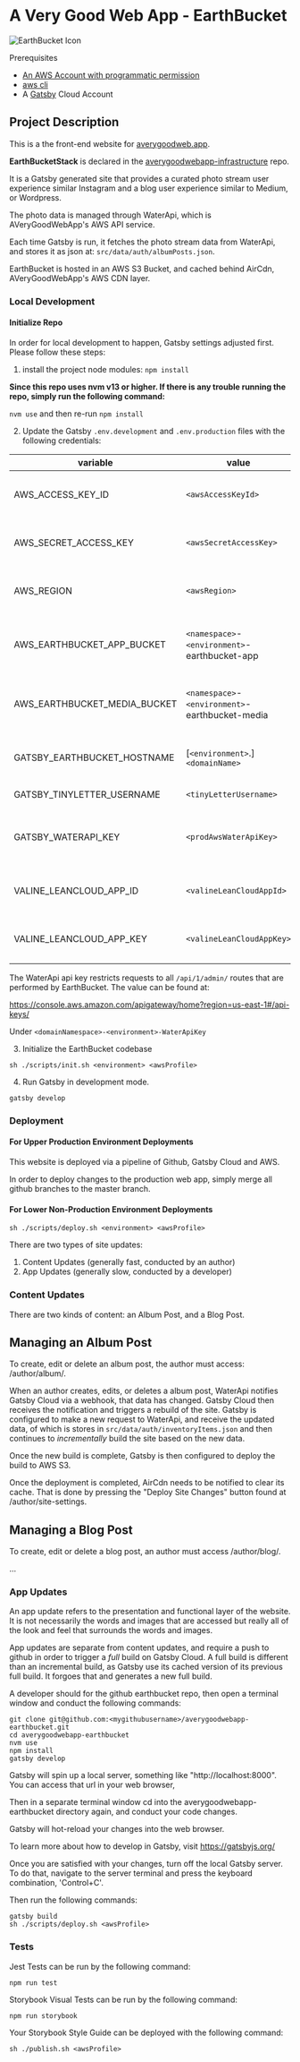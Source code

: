 # A Very Good Web App - EarthBucket

![EarthBucket Icon](./src/assets/img/icon-earth.svg)

Prerequisites
- [An AWS Account with programmatic permission](https://aws.amazon.com/)
- [aws cli](https://docs.aws.amazon.com/cli/latest/userguide/cli-chap-welcome.html)
- A [Gatsby](https://gatsbyjs.com/) Cloud Account

## Project Description

This is a the front-end website for [averygoodweb.app](https://averygoodweb.app).

**EarthBucketStack** is declared in the [averygoodwebapp-infrastructure](https://github.com/averygoodidea/averygoodwebapp-infrastructure) repo.

It is a Gatsby generated site that provides a curated photo stream user experience similar Instagram and a blog user experience similar to Medium, or Wordpress.

The photo data is managed through WaterApi, which is AVeryGoodWebApp's AWS API service.

Each time Gatsby is run, it fetches the photo stream data from WaterApi, and stores it as json at:
`src/data/auth/albumPosts.json`.

EarthBucket is hosted in an AWS S3 Bucket, and cached behind AirCdn, AVeryGoodWebApp's AWS CDN layer.

### Local Development

#### Initialize Repo

In order for local development to happen, Gatsby settings adjusted first. Please follow these steps:

1. install the project node modules:
`npm install`

**Since this repo uses nvm v13 or higher. If there is any trouble running the repo, simply run the following command:**

`nvm use` and then re-run `npm install`

2. Update the Gatsby `.env.development` and `.env.production` files with the following credentials:

| variable                     | value                                           | description                                                                                                                                                                                                   |
|------------------------------|-------------------------------------------------|---------------------------------------------------------------------------------------------------------------------------------------------------------------------------------------------------------------|
| AWS_ACCESS_KEY_ID            | `<awsAccessKeyId>`                              | this value can be found by running the following command `sudo nano ~/.aws/credentials`. You can find it under the aws profile you have been using for this installation guide.                               |
| AWS_SECRET_ACCESS_KEY        | `<awsSecretAccessKey>`                          | this value can be found by running the following command `sudo nano ~/.aws/credentials`. You can find it under the aws profile you have been using for this installation guide.                               |
| AWS_REGION                   | `<awsRegion>`                                   | This value can be found at https://console.aws.amazon.com/console/home in the upper-right hand corner, immediately to the right of your profile name. If in doubt, use us-east-1.                             |
| AWS_EARTHBUCKET_APP_BUCKET   | `<namespace>`-`<environment>`-earthbucket-app   | you can copy and paste the EarthBucket app bucket value from: https://console.aws.amazon.com/cloudformation/home `<domainNamespace>`-prod-stack > Outputs. Get the value from Key awsEarthBucketAppBucket     |
| AWS_EARTHBUCKET_MEDIA_BUCKET | `<namespace>`-`<environment>`-earthbucket-media | you can copy and paste the EarthBucket media bucket value from: https://console.aws.amazon.com/cloudformation/home `<domainNamespace>`-prod-stack > Outputs. Get the value from Key awsEarthBucketMediaBucket |
| GATSBY_EARTHBUCKET_HOSTNAME  | [`<environment>`.]`<domainName>`                | the fully qualified domain name. If this is the production environment, use the project domain name, ie: averygoodweb.app. IF a lower environment, include the sub-domain, ie: dev.averygoodweb.app.          |
| GATSBY_TINYLETTER_USERNAME   | `<tinyLetterUsername>`                          | your username created at tinyletter.com. This enables your web app to collect user emails out of the box.                                                                                                     |
| GATSBY_WATERAPI_KEY          | `<prodAwsWaterApiKey>`                          | the water api key which you can copy and paste from: https://console.aws.amazon.com/cloudformation/home `<domainNamespace>`-prod-stack > Outputs. Copy the "apikey" generated from the url located at awsWaterApiKey           |
| VALINE_LEANCLOUD_APP_ID      | `<valineLeanCloudAppId>`                        | this value can be copied and pasted from https://console.leancloud.app/applist.html#/apps > `<appTitle>` > Settings > App keys. Copy the value from AppID.                                                    |
| VALINE_LEANCLOUD_APP_KEY     | `<valineLeanCloudAppKey>`                       | this value can be copied and pasted from https://console.leancloud.app/applist.html#/apps > `<appTitle>` > Settings > App keys. Copy the value from AppKey.                                                   |

The WaterApi api key restricts requests to all `/api/1/admin/` routes that are performed by EarthBucket. The value can be found at:

https://console.aws.amazon.com/apigateway/home?region=us-east-1#/api-keys/

Under `<domainNamespace>-<environment>-WaterApiKey`

3. Initialize the EarthBucket codebase

`sh ./scripts/init.sh <environment> <awsProfile>`

4. Run Gatsby in development mode.

`gatsby develop`

### Deployment

#### For Upper Production Environment Deployments

This website is deployed via a pipeline of Github, Gatsby Cloud and AWS.

In order to deploy changes to the production web app, simply merge all github branches to the master branch.

#### For Lower Non-Production Environment Deployments

`sh ./scripts/deploy.sh <environment> <awsProfile>`

There are two types of site updates:
1. Content Updates (generally fast, conducted by an author)
2. App Updates (generally slow, conducted by a developer)

### Content Updates

There are two kinds of content: an Album Post, and a Blog Post.

## Managing an Album Post

To create, edit or delete an album post, the author must access:
<siteUrl>/author/album/.

When an author creates, edits, or deletes a album post, WaterApi notifies Gatsby Cloud via a webhook, that data has changed. Gatsby Cloud then receives the notification and triggers a rebuild of the site. Gatsby is configured to make a new request to WaterApi, and receive the updated data, of which is stores in `src/data/auth/inventoryItems.json` and then continues to _incrementally_ build the site based on the new data.

Once the new build is complete, Gatsby is then configured to deploy the build to AWS S3.

Once the deployment is completed, AirCdn needs to be notified to clear its cache. That is done by pressing the "Deploy Site Changes" button found at <siteUrl>/author/site-settings.

## Managing a Blog Post

To create, edit or delete a blog post, an author must access <siteUrl>/author/blog/.

...

### App Updates

An app update refers to the presentation and functional layer of the website. It is not necessarily the words and images that are accessed but really all of the look and feel that surrounds the words and images.

App updates are separate from content updates, and require a push to github in order to trigger a _full_ build on Gatsby Cloud. A full build is different than an incremental build, as Gatsby use its cached version of its previous full build. It forgoes that and generates a new full build.

A developer should for the github earthbucket repo, then open a terminal window and conduct the following commands:
```
git clone git@github.com:<mygithubusername>/averygoodwebapp-earthbucket.git
cd averygoodwebapp-earthbucket
nvm use
npm install
gatsby develop
```
Gatsby will spin up a local server, something like "http://localhost:8000". You can access that url in your web browser,

Then in a separate terminal window cd into the averygoodwebapp-earthbucket directory again, and conduct your code changes.

Gatsby will hot-reload your changes into the web browser.

To learn more about how to develop in Gatsby, visit https://gatsbyjs.org/

Once you are satisfied with your changes, turn off the local Gatsby server. To do that, navigate to the server terminal and press the keyboard combination, 'Control+C'.

Then run the following commands:

```
gatsby build
sh ./scripts/deploy.sh <awsProfile>
```

### Tests

Jest Tests can be run by the following command:
```
npm run test
```

Storybook Visual Tests can be run by the following command:
```
npm run storybook
```

Your Storybook Style Guide can be deployed with the following command:
```
sh ./publish.sh <awsProfile>
```